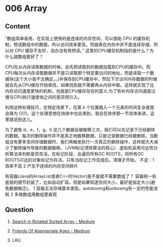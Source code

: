 # 006 Array

## Content

“数组简单易用，在实现上使用的是连续的内存空间，可以借助 CPU 的缓存机制，预读数组中的数据，所以访问效率更高。而链表在内存中并不是连续存储，所以对 CPU 缓存不友好，没办法有效预读。” 这里的CPU缓存机制指的是什么？为什么就数组更好了？

CPU在从内存读取数据的时候，会先把读取到的数据加载到CPU的缓存中。而CPU每次从内存读取数据并不是只读取那个特定要访问的地址，而是读取一个数据块(这个大小我不太确定。。)并保存到CPU缓存中，然后下次访问内存数据的时候就会先从CPU缓存开始查找，如果找到就不需要再从内存中取。这样就实现了比内存访问速度更快的机制，也就是CPU缓存存在的意义:为了弥补内存访问速度过慢与CPU执行速度快之间的差异而引入。

利用这种处理技巧，在特定场景下，在第 k 个位置插入一个元素的时间复杂度就会降为 O(1)。这个处理思想在快排中也会用到，我会在排序那一节具体来讲，这里就说到这儿。

为了避免 d，e，f，g，h 这几个数据会被搬移三次，我们可以先记录下已经删除的数据。每次的删除操作并不是真正地搬移数据，只是记录数据已经被删除。当数组没有更多空间存储数据时，我们再触发执行一次真正的删除操作，这样就大大减少了删除操作导致的数据搬移。（JVM标记清除算法的核心）
虚拟机采用可达性分析算法来判断是否存活。在标记阶段，会遍历所有GC ROOTS，将所有GC ROOTS可达的对象标记为存活。只有当标记工作完成后，清理才开始。
不足：1 效率不高 2 产生不连续的内存空间碎片

有容器(Java的ArrayList或者C++的Vector)是不是就不需要数组了？
容器把一些底层的细节封装了，比如自动扩容。但是如果知道空间大小，最好是指定大小(避免数据搬迁)。
1 容器无法存储基本类型。autoboxing和unboxing有一定的性能消耗
2 多维数组用数组更直观



## Question

1. [Search in Rotated Sorted Array - Medium](https://leetcode.com/problems/search-in-rotated-sorted-array/)

2. [Friends Of Appropriate Ages - Medium](https://leetcode.com/problems/friends-of-appropriate-ages/)

3. LRU